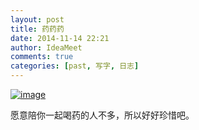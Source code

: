 ```yaml
---
layout: post
title: 药药药
date: 2014-11-14 22:21
author: IdeaMeet
comments: true
categories: [past, 写字, 日志]
---
```

<a href="http://ideameet.jd-app.com/jae/uploads/2014/11/wpid-img_20141114_222028.jpg"><img title="IMG_20141114_222028.jpg" class="alignnone size-full"  alt="image" src="http://ideameet.jd-app.com/jae/uploads/2014/11/wpid-img_20141114_222028.jpg" /></a>



愿意陪你一起喝药的人不多，所以好好珍惜吧。
